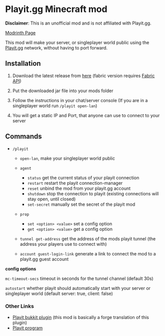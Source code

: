 # Playit.gg Minecraft mod

**Disclaimer**: This is an unofficial mod and is not affiliated with Playit.gg.

[Modrinth Page](https://modrinth.com/mod/playit-gg)

This mod will make your server, or singleplayer world public using the [Playit.gg](https://playit.gg) network, without having to port forward.

## Installation

1. Download the latest release from [here](https://github.com/maxomatic458/playit-forge/releases/latest)
   (fabric version requires [Fabric API](https://www.curseforge.com/minecraft/mc-mods/fabric-api))
2. Put the downloaded jar file into your mods folder

3. Follow the instructions in your chat/server console
   (If you are in a singleplayer world run ``/playit open-lan``)

5. You will get a static IP and Port, that anyone can use to connect to your server

## Commands
- ``/playit``
  - ``open-lan``, make your singleplayer world public
  - ``agent``
    - ``status`` get the current status of your playit connection
    - ``restart`` restart the playit connection-manager
    - ``reset`` unbind the mod from your playit.gg account
    - ``shutdown`` stop the connection to playit (existing connections will stay open, until closed)
    - ``set-secret`` manually set the secret of the playit mod

  - ``prop``
    - ``set <option> <value>`` set a config option
    - ``get <option> <value>`` get a config option
  - ``tunnel get-address`` get the address of the mods playit tunnel (the address your players use to connect with)
  - ``account guest-login-link`` generate a link to connect the mod to a playit.gg guest account

**config options**

``mc-timeout-secs`` timeout in seconds for the tunnel channel (default 30s)

``autostart`` whether playit should automatically start with your server or singleplayer world (default server: true, client: false)

### Other Links
* [Playit bukkit plugin](https://www.spigotmc.org/resources/playit-gg.105566/) (this mod is basically a forge translation of this plugin)
* [Playit program](https://github.com/playit-cloud/playit-agent)
